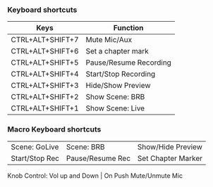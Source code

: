 ### Keyboard shortcuts

| Keys             | Function               |
|------------------|------------------------|
| CTRL+ALT+SHIFT+7 | Mute Mic/Aux           |
| CTRL+ALT+SHIFT+6 | Set a chapter mark     |
| CTRL+ALT+SHIFT+5 | Pause/Resume Recording |
| CTRL+ALT+SHIFT+4 | Start/Stop Recording   |
| CTRL+ALT+SHIFT+3 | Hide/Show Preview      |
| CTRL+ALT+SHIFT+2 | Show Scene: BRB        |
| CTRL+ALT+SHIFT+1 | Show Scene: Live       |


### Macro Keyboard shortcuts

|               |            |                   |
|---------------|------------|-------------------|
| Scene: GoLive | Scene: BRB | Show/Hide Preview |
| Start/Stop Rec | Pause/Resume Rec | Set Chapter Marker |

Knob Control: Vol up and Down | On Push Mute/Unmute Mic